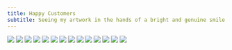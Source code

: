 ```yaml
---
title: Happy Customers
subtitle: Seeing my artwork in the hands of a bright and genuine smile is one of the best feelings in the world. Thank you to all who give my art a loving home.
---
```


<div class="gallery" data-columns="2">
    <img src="/images/happy-customers/happy-customers-9.jpg">
    <img src="/images/happy-customers/happy-customers-10.jpg">
    <img src="/images/happy-customers/happy-customers-11.jpg">
    <img src="/images/happy-customers/happy-customers-12.jpg">
    <img src="/images/happy-customers/happy-customers-13.jpg">
    <img src="/images/happy-customers/happy-customers-14.jpg">
	<img src="/images/happy-customers/happy-customers-1.jpeg">
    <img src="/images/happy-customers/happy-customers-2.jpeg">
    <img src="/images/happy-customers/happy-customers-3.jpeg">
    <img src="/images/happy-customers/happy-customers-4.jpeg">
    <img src="/images/happy-customers/happy-customers-5.jpeg">
    <img src="/images/happy-customers/happy-customers-6.jpeg">
    <img src="/images/happy-customers/happy-customers-7.jpeg">
    <img src="/images/happy-customers/happy-customers-8.jpeg">
</div>
